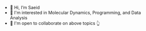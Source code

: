- 👋 Hi, I’m Saeid 
- 👀 I'm interested in Molecular Dynamics, Programming, and Data Analysis
- 💞️ I'm open to collaborate on above topics :point_up_2:


<!---
saeid-lab/saeid-lab is a ✨ special ✨ repository because its `README.md` (this file) appears on your GitHub profile.
You can click the Preview link to take a look at your changes.
--->
